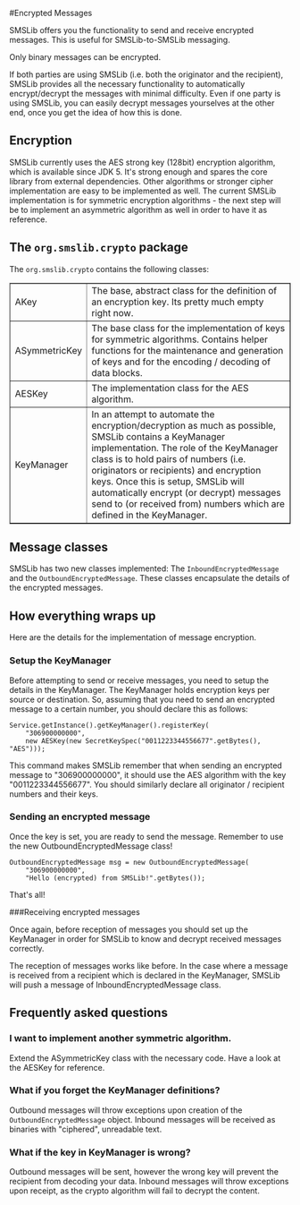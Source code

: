 #Encrypted Messages

SMSLib offers you the functionality to send and receive encrypted messages. This is useful for SMSLib-to-SMSLib messaging.

Only binary messages can be encrypted.

If both parties are using SMSLib (i.e. both the originator and the recipient), SMSLib provides all the necessary functionality to automatically encrypt/decrypt the messages with minimal difficulty. Even if one party is using SMSLib, you can easily decrypt messages yourselves at the other end, once you get the idea of how this is done.

## Encryption

SMSLib currently uses the AES strong key (128bit) encryption algorithm, which is available since JDK 5. It's strong enough and spares the core library from external dependencies. Other algorithms or stronger cipher implementation are easy to be implemented as well. The current SMSLib implementation is for symmetric encryption algorithms - the next step will be to implement an asymmetric algorithm as well in order to have it as reference.

## The `org.smslib.crypto` package

The `org.smslib.crypto` contains the following classes:
<table border='1'>
<tr>
	<td>AKey</td>
	<td>The base, abstract class for the definition of an encryption key. Its pretty much empty right now.</td>
</tr>
<tr>
	<td>ASymmetricKey</td>
	<td>The base class for the implementation of keys for symmetric algorithms. Contains helper functions for the maintenance and generation of keys and for the encoding / decoding of data blocks.</td>
</tr>
<tr>
	<td>AESKey</td>
	<td>The implementation class for the AES algorithm.</td>
</tr>
<tr>
	<td>KeyManager</td>
	<td>In an attempt to automate the encryption/decryption as much as possible, SMSLib contains a KeyManager implementation. The role of the KeyManager class is to hold pairs of numbers (i.e. originators or recipients) and encryption keys. Once this is setup, SMSLib will automatically encrypt (or decrypt) messages send to (or received from) numbers which are defined in the KeyManager.</td>
</tr>
</table>

## Message classes

SMSLib has two new classes implemented: The `InboundEncryptedMessage` and the `OutboundEncryptedMessage`. These classes encapsulate the details of the encrypted messages.

## How everything wraps up

Here are the details for the implementation of message encryption.

### Setup the KeyManager

Before attempting to send or receive messages, you need to setup the details in the KeyManager. The KeyManager holds encryption keys per source or destination. So, assuming that you need to send an encrypted message to a certain number, you should declare this as follows:

```
Service.getInstance().getKeyManager().registerKey(
	"306900000000",
	new AESKey(new SecretKeySpec("0011223344556677".getBytes(), "AES")));
```

This command makes SMSLib remember that when sending an encrypted message to "306900000000", it should use the AES algorithm with the key "0011223344556677". You should similarly declare all originator / recipient numbers and their keys.

### Sending an encrypted message

Once the key is set, you are ready to send the message. Remember to use the new OutboundEncryptedMessage class!

```
OutboundEncryptedMessage msg = new OutboundEncryptedMessage(
	"306900000000",
	"Hello (encrypted) from SMSLib!".getBytes());
```

That's all!

###Receiving encrypted messages

Once again, before reception of messages you should set up the KeyManager in order for SMSLib to know and decrypt received messages correctly.

The reception of messages works like before. In the case where a message is received from a recipient which is declared in the KeyManager, SMSLib will push a message of InboundEncryptedMessage class.

## Frequently asked questions

### I want to implement another symmetric algorithm.

Extend the ASymmetricKey class with the necessary code. Have a look at the AESKey for reference.

### What if you forget the KeyManager definitions?

Outbound messages will throw exceptions upon creation of the `OutboundEncryptedMessage` object. Inbound messages will be received as binaries with "ciphered", unreadable text.

### What if the key in KeyManager is wrong?

Outbound messages will be sent, however the wrong key will prevent the recipient from decoding your data. Inbound messages will throw exceptions upon receipt, as the crypto algorithm will fail to decrypt the content.